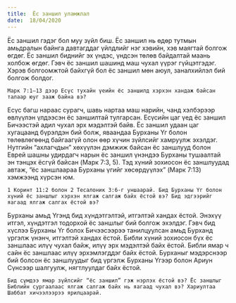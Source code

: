 ```yaml
---
title:  Ёс заншил уламжлал
date:  18/04/2020
---
```


Ёс заншил гэдэг бол муу зүйл биш. Ёс заншил нь өдөр тутмын амьдралын байнга давтагддаг үйлдлийг нэг хэвийн, хэв маягтай болгож өгдөг. Ёс заншил биднийг эх үндэс, үндсэн төлөв байдалтай маань холбож өгдөг. Гэвч ёс заншил шашинд маш чухал үүрэг гүйцэтгэдэг. Хэрэв болгоомжтой байхгүй бол ёс заншил мөн аюул, заналхийлэл бий болгож болдог.

`Mарк 7:1–13 дээр Есүс тухайн үеийн ёс заншилд хэрхэн хандаж байсан талаар юуг зааж байна вэ?`

Есүс багш нараас сурагч, шавь нартаа маш нарийн, чанд хэлбэрээр өвлүүлэн үлдээсэн ёс заншилтай тулгарсан. Есүсийн цаг үед ёс заншил Бичээстэй адил чухал эрх мэдэлтэй байв. Ёс заншил удаан цаг хугацаанд бүрэлдэн бий болж, яваандаа Бурханы Үг болон төлөвлөгөөнд байгаагүй олон өөр хүчин зүйлсийг хамруулж эхэлдэг. Нутгийн “ахлагчдын” хөхүүлэн дэмжиж байсан ёс заншлууд болон Еврей шашны удирдагч нарын ёс заншил үнэндээ Бурханы тушаалтай эн тэнцэх ёсгүй байсан (Maрк 7:3, 5). Тэд хүний зохиосон ёс заншлуудад автаж, “ёс заншлаараа Бурханы үгийг хөсөрдүүлэх” (Maрк 7:13) хэмжээнд хүрсэн юм.

`1 Коринт 11:2 болон 2 Tесалоник 3:6-г уншаарай. Бид Бурханы Үг болон хүний ёс заншлыг хэрхэн ялгаж салгаж байх ёстой вэ? Бид эдгээрийг яагаад ялгаж салгах ёстой вэ?`

Бурханы амьд Үгэнд бид хүндэтгэлтэй, итгэлтэй хандах ёстой. Энэхүү итгэл, хүндэтгэл тодорхой ёс заншлыг бий болгож эхэлдэг. Гэвч бид хүслээ Бурханы Үг болох Бичээсээрээ танилцуулсан амьд Бурханд үргэлж үнэнч, итгэлтэй хандах ёстой. Библи хүний зохиосон бүх ёс заншлаас илүү чухал байж, илүү эрх мэдэлтэй байх ёстой. Библи ямар ч сайн ёс заншлаас илүү эрхэмлэгддэг байх ёстой. Бурханыг мэдэрснээр бий болсон ёс заншлуудыг бид үргэлж Бурханы Үгээр болон Ариун Сүнсээр шалгуулж, нягтлуулдаг байх ёстой.

`Бид сүмдээ ямар зүйлсийг “ёс заншил” гэж нэрлэх ёстой вэ? Ёс заншлыг Библийн сургаалаас ялгаж салгаж байх нь яагаад чухал вэ? Хариултаа Шаббат хичээлээрээ ярилцаарай.`